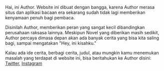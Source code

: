 Hai, ini Author. Website ini dibuat dengan bangga, karena Author merasa situs dan aplikasi bacaan era sekarang sudah tidak lagi memberikan kenyamaan penuh bagi pembaca.

Disinilah Author, memberikan peran yang sangat kecil dibandingkan perusahaan raksasa lainnya. Meskipun Novel yang diberikan masih sedikit, Author percaya dimasa depan akan ada banyak cerita yang bisa kita saling bagi, sampai mengatakan "Hey, ini kisahku."

Kalau ada ide cerita, berbagi cerita, judul, atau mungkin kamu menemukan masalah yang terdapat di website ini, bisa beritahukan ke Author disini: [Twitter](https://x.com/AuthorNove83836?t=Pcp2EUDH7IJyETf2A5xSKw&s=09), [Instagram](https://www.instagram.com/authornovel527?igsh=aG84eDcxNmJmZXFi)
